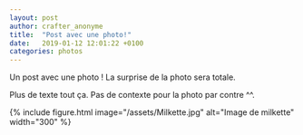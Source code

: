 ```yaml
---
layout: post
author: crafter_anonyme
title:  "Post avec une photo!"
date:   2019-01-12 12:01:22 +0100
categories: photos
---
```

Un post avec une photo ! La surprise de la photo sera totale.

<!-- more -->

Plus de texte tout ça.
Pas de contexte pour la photo par contre ^^.

{% include figure.html image="/assets/Milkette.jpg" alt="Image de milkette" width="300" %}